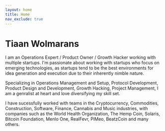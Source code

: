 ```yaml
---
layout: home
title: Home
nav_exclude: true
---
```




# Tiaan Wolmarans

I am an Operations Expert / Product Owner / Growth Hacker working with multiple startups. I'm passionate about working with startups who focus on emerging technologies, as startups tend to be the best environments for idea generation and execution due to their inherently nimble nature.

Specializing in Operations Management and Setup, Protocol Development, Product Design and Development, Growth Hacking, Project Management, I am a genralist at heart and love diversifying my skill set. 

I have sucessfully worked with teams in the Cryptocurrency, Commodities, Construction, Software, Finance, Cannabis and Music industries, with companies such as the World Health Organization, The Hemp Coin, Solaris, Bitcoin Foundation, Menlo One, RealFevr, PIMeo, BeatzCoin and many others.